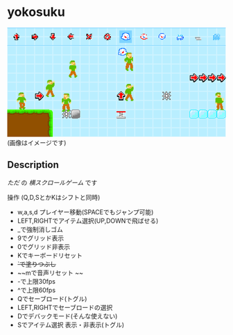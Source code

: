 # yokosuku
![yokosuku](yokosuku.png)  
(画像はイメージです)
## Description
*ただ* の *横スクロールゲーム* です

操作 (Q,D,SとかKはシフトと同時)
  - w,a,s,d プレイヤー移動(SPACEでもジャンプ可能)  
  - LEFT,RIGHTでアイテム選択(UP,DOWNで飛ばせる)  
  - _で強制消しゴム  
  - 9でグリッド表示  
  - 0でグリッド非表示  
  - Kでキーボードリセット  
  - ~~`で塗りつぶし~~
  - ~~mで音声リセット  ~~
  - -で上限30fps  
  - ^で上限60fps  
  - Qでセーブロード(トグル)  
  - LEFT,RIGHTでセーブロードの選択  
  - Dでデバックモード(そんな使えない)  
  - Sでアイテム選択 表示・非表示(トグル)
